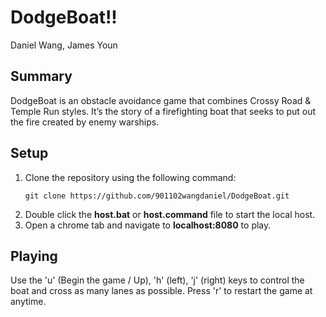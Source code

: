# DodgeBoat!!

Daniel Wang, James Youn

## Summary

DodgeBoat is an obstacle avoidance game that combines Crossy Road & Temple Run styles. It’s the story of a firefighting boat that seeks to put out the fire created by enemy warships.

## Setup 
1. Clone the repository using the following command: 
      ```
    git clone https://github.com/901102wangdaniel/DodgeBoat.git
      ```
2. Double click the **host.bat** or **host.command** file to start the local host. <br/>
3. Open a chrome tab and navigate to **localhost:8080** to play.


## Playing

Use the 'u' (Begin the game / Up), 'h' (left), 'j' (right) keys to control the boat and cross as many lanes as possible. Press 'r' to restart the game at anytime. 
